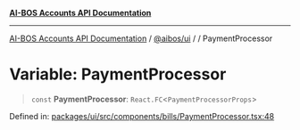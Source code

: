 [**AI-BOS Accounts API Documentation**](../../../README.md)

***

[AI-BOS Accounts API Documentation](../../../README.md) / [@aibos/ui](../README.md) / [](../README.md) / PaymentProcessor

# Variable: PaymentProcessor

> `const` **PaymentProcessor**: `React.FC`\<`PaymentProcessorProps`\>

Defined in: [packages/ui/src/components/bills/PaymentProcessor.tsx:48](https://github.com/pohlai88/accounts/blob/48103fb36d28b2b9bfb33472b6de2f719773cde9/packages/ui/src/components/bills/PaymentProcessor.tsx#L48)
